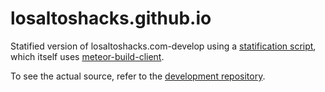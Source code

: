 # losaltoshacks.github.io
Statified version of losaltoshacks.com-develop using a [statification script](https://github.com/losaltoshacks/losaltoshacks.com-develop/blob/master/mbc_statify.sh), which itself uses [meteor-build-client](https://github.com/frozeman/meteor-build-client).

To see the actual source, refer to the [development repository](https://github.com/losaltoshacks/losaltoshacks.com-develop).
